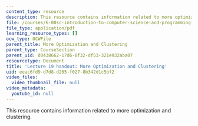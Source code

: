 ```yaml
---
content_type: resource
description: This resource contains information related to more optimization and clustering.
file: /courses/6-00sc-introduction-to-computer-science-and-programming-spring-2011/eeac6fd9d7d8d265f0278b342d1c5bf2_MIT6_00SCS11_lec19.pdf
file_type: application/pdf
learning_resource_types: []
ocw_type: OCWFile
parent_title: More Optimization and Clustering
parent_type: CourseSection
parent_uid: d0438662-17d6-8f32-df53-321e932aba07
resourcetype: Document
title: 'Lecture 19 handout: More Optimization and Clustering'
uid: eeac6fd9-d7d8-d265-f027-8b342d1c5bf2
video_files:
  video_thumbnail_file: null
video_metadata:
  youtube_id: null
---
```

This resource contains information related to more optimization and clustering.

